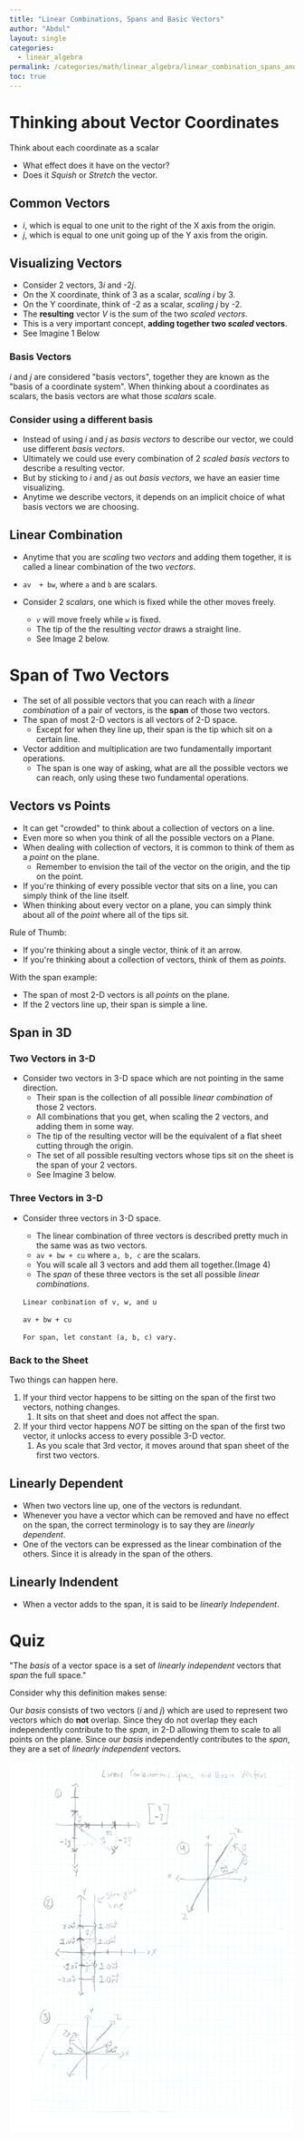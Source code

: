```yaml
---
title: "Linear Combinations, Spans and Basic Vectors"
author: "Abdul"
layout: single
categories:
  - linear_algebra
permalink: /categories/math/linear_algebra/linear_combination_spans_and_basic_vectors
toc: true
---
```


# Thinking about Vector Coordinates
Think about each coordinate as a scalar
  - What effect does it have on the vector?
  - Does it *Squish* or *Stretch* the vector.
## Common Vectors
- *i*, which is equal to one unit to the right of the X axis from the origin.
- *j*, which is equal to one unit going up of the Y axis from the origin.

## Visualizing Vectors
- Consider 2 vectors, 3*i* and -2*j*.
- On the X coordinate, think of 3 as a scalar, *scaling i* by 3.
- On the Y coordinate, think of -2 as a scalar, *scaling j* by -2.
- The __resulting__ vector *V* is the sum of the two *scaled vectors*.
- This is a very important concept, __adding together two *scaled* vectors__.
- See Imagine 1 Below

### Basis Vectors
*i* and *j* are considered "basis vectors", together they are known as the "basis of a coordinate system".
When thinking about a coordinates as scalars, the basis vectors are what those *scalars* scale.

### Consider using a different basis
- Instead of using *i* and *j* as *basis vectors* to describe our vector, we could use different *basis vectors*.
- Ultimately we could use every combination of 2 *scaled basis vectors* to describe a resulting vector.
- But by sticking to *i* and *j* as out *basis vectors*, we have an easier time visualizing.
- Anytime we describe vectors, it depends on an implicit choice of what basis vectors we are choosing.

## Linear Combination
- Anytime that you are *scaling* two *vectors* and adding them together, it is called a linear combination of the two *vectors*.
- `av  + bw`, where `a` and `b` are scalars.

- Consider 2 *scalars*, one which is fixed while the other moves freely.
  - *`v`* will move freely while *`w`* is fixed.
  - The tip of the the resulting *vector* draws a straight line.
  - See Image 2 below.

# Span of Two Vectors
- The set of all possible vectors that you can reach with a *linear combination* of a pair of vectors,
is the __span__ of those two vectors.
- The span of most 2-D vectors is all vectors of 2-D space.
  - Except for when they line up, their span is the tip which sit on a certain line.
- Vector addition and multiplication are two fundamentally important operations.
  - The span is one way of asking, what are all the possible vectors we can reach, only using these two fundamental operations.

## Vectors vs Points
- It can get "crowded" to think about a collection of vectors on a line.
- Even more so when you think of all the possible vectors on a Plane.
- When dealing with collection of vectors, it is common to think of them as a *point* on the plane.
  - Remember to envision the tail of the vector on the origin,
  and the tip on the point.
- If you're thinking of every possible vector that sits on a line, you can simply think of the line itself.
- When thinking about every vector on a plane, you can simply think about all of the *point* where all of the tips sit.

Rule of Thumb:
- If you're thinking about a single vector, think of it an arrow.
- If you're thinking about a collection of vectors, think of them as *points*.

With the span example:
- The span of most 2-D vectors is all *points* on the plane.
-  If the 2 vectors line up, their span is simple a line.

## Span in 3D
### Two Vectors in 3-D
- Consider two vectors in 3-D space which are not pointing in the same direction.
  - Their span is the collection of all possible *linear combination* of those 2 vectors.
  - All combinations that you get, when scaling the 2 vectors, and adding them in some way.
  - The tip of the resulting vector will be the equivalent of a flat sheet cutting through the origin.
  - The set of all possible resulting vectors whose tips sit on the sheet is the span of your 2 vectors.
  - See Imagine 3 below.

### Three Vectors in 3-D
- Consider three vectors in 3-D space.
  - The linear combination of three vectors is described pretty much in the same was as two vectors.
  - `av + bw + cu` where `a, b, c` are the scalars.
  - You will scale all 3 vectors and add them all together.(Image 4)
  - The *span* of these three vectors is the set all possible *linear combinations.*

  `Linear conbination of v, w, and u`

  `av + bw + cu`

  `For span, let constant (a, b, c) vary.`

### Back to the Sheet
Two things can happen here.
1. If your third vector happens to be sitting on the span of the first two vectors, nothing changes.
   1. It sits on that sheet and does not affect the span.
2. If your third vector happens *NOT* be sitting on the span of the first two vector, it unlocks access to every possible 3-D vector.
   1. As you scale that 3rd vector, it moves around that span sheet of the first two vectors.

## Linearly Dependent
- When two vectors line up, one of the vectors is redundant.
- Whenever you have a vector which can be removed and have no effect on the span, the correct terminology is to say they are *linearly dependent*.
- One of the vectors can be expressed as the linear combination of the others.
Since it is already in the span of the others.

## Linearly Indendent
- When a vector adds to the span, it is said to be *linearly Independent*.

# Quiz
"The *basis* of a vector space is a set of *linearly independent* vectors that *span* the full space."

Consider why this definition makes sense:

Our *basis* consists of two vectors (*i* and *j*) which are used to represent two vectors which do __not__ overlap.
Since they do not overlap they each independently contribute to the *span*, in 2-D allowing them to scale to all points on the plane.
Since our *basis* independently contributes to the *span*, they are a set of *linearly independent* vectors.


![Look](/assets/images/linear_algebra_combination_spans_and_basic_vectors.jpg)
